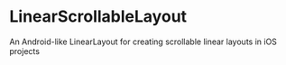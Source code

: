 LinearScrollableLayout
======================

An Android-like LinearLayout for creating scrollable linear layouts in iOS projects
